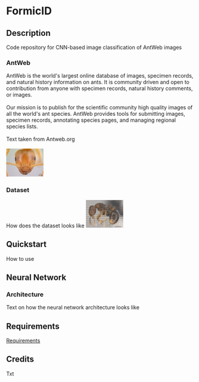 # FormicID
<!-- travis-ci -->

## Description
Code repository for CNN-based image classification of AntWeb images

### AntWeb
AntWeb is the world's largest online database of images, specimen records, and natural history information on ants. It is community driven and open to contribution from anyone with specimen records, natural history comments, or images.<br>
<br>
Our mission is to publish for the scientific community high quality images of all the world's ant species. AntWeb provides tools for submitting images, specimen records, annotating species pages, and managing regional species lists.<br> <br>
Text taken from Antweb.org <br> <br>
<img src="https://github.com/naturalis/FormicID/blob/master/img/lasiusflavus.jpg?raw=true" width="100">
<br>

### Dataset
How does the dataset looks like
<img src="https://github.com/naturalis/FormicID/blob/master/img/mosaic.jpg?raw=true" width="100">
<br>


## Quickstart
How to use

## Neural Network
### Architecture
Text on how the neural network architecture looks like

## Requirements
[Requirements](../requirements.txt)

## Credits
Txt

